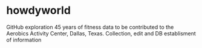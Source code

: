 # howdyworld
GitHub exploration
45 years of fitness data to be contributed to the Aerobics Activity Center, Dallas, Texas.
Collection, edit and DB establisment of information
